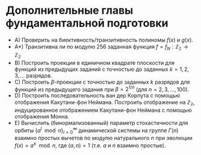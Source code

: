 # Дополнительные главы фундаментальной подготовки
* A) Проверить на биективность/транзитивность полиномы $f(x)$ и $g(x)$.
* A*) Транзитивна ли по модулю 256 заданная функция $f = f_N : \mathbb{Z_2} \to \mathbb{Z_2}$
* B) Построить проекции в единичном квадрате плоскости для функций из предыдущих заданий с точностью до заданных $k = 1, 2, 3, \dots$ разрядов.
* C) Построить $\beta$-проекции с точностью до заданных $k$ разрядов для функций из предыдущего задания при $\beta = 2^{1/n}$ (для $n = 2, 3, \dots , 100$).
* D) Построить последовательность ван дер Корпута с помощью отображения Какутани-фон Неймана. Построить отображение на $\mathbb{Z_2},$ индуцированное отображением Какутани-фон Неймана с помощью отображения Монна.
* E) Вычислить (бинормализованный) параметр стохастичности для орбиты $\{a^l \mod n\}_{l=0}^\infty$ динамической системы на группе $\Gamma(n)$ взаимно простых вычетов по модулю натурального $n$ при эволюции $f(x) = a^x \mod n$, где $(a, n) = 1$ (т.е. $a$ и $n$ взаимно простые).
